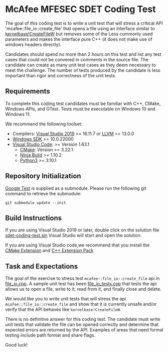# McAfee MFESEC SDET Coding Test
The goal of this coding test is to write a unit test that will stress a critical API 'mcafee::file_io::create_file' that opens a file using an interface similar to [kernelbase!CreateFileW](https://docs.microsoft.com/en-us/windows/win32/api/fileapi/nf-fileapi-createfilew) but removes some of the Less commonly used parameters and makes the interface pure C++ (it does not make use of windows headers directly).

Candidates should spend no more than 2 hours on this test and list any test cases that could not be convered in comments in the source file. The candidate can create as many unit test cases as they deem necessary to meet the challenge. The number of tests produced by the candidate is less important than rigor and correctness of the unit tests.


## Requirements
To complete this coding test candidates must be familiar with C++, CMake, Windows APIs, and GTest. Tests must be executable on Windows 10 and Windows 11.

We recommend the following toolset:
* Compilers: [Visual Studio 2019](https://visualstudio.microsoft.com/downloads/) >= 16.11.7 or [LLVM](https://llvm.org) >= 13.0.0
* [Windows SDK](https://developer.microsoft.com/en-us/windows/downloads/windows-sdk/) >= 10.0.22000
* [Visual Studio Code](https://code.visualstudio.com/): >= Version 1.63.1
  - [CMake](https://cmake.org): Version >= 3.22.1
  - [Ninja Build](https://ninja-build.org/) >= 1.10.2
  - [Python3](https://www.python.org/) >= 3.10.1


## Repository Initialization
[Google Test](https://github.com/google/googletest) is supplied as a submodule. Please run the following git command to retrieve the submodule:

```git submodule update --init```


## Build Instructions
If you are using Visual Studio 2019 or later, double click on the solution file [sdet-coding-test.sln](sdet-coding-test.sln) Visual Studio will start and open the solution.

If you are using Visual Studio code,we recommend that you install the [CMake Extension](https://marketplace.visualstudio.com/items?itemName=twxs.cmake) and [C++ Extension Pack](https://marketplace.visualstudio.com/items?itemName=ms-vscode.cpptools-extension-pack) 

## Task and Expectations
The goal of the exercise to stress test `mcafee::file_io::create_file` api in [file_io.cpp](src/file_io.cpp). A sample unit test has been [file_io_tests.cpp](src/file_io_tests.cpp) that tests the api allows us to open a file, write to it, read from it, and finally close and delete.

We would like you to write unit tests that will stress the api `mcafee::file_io::create_file` and show that it is currently unsafe and/or verify that the API behaves like `kernelbase!CreateFileW`.

There is no definitive answer for this coding test. The candidate must write unit tests that validate the file can be opened correctly and determine that expected errors are returned by the API. Examples of areas that need formal testing include path format and share flags.

Good luck!